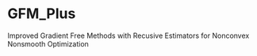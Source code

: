 # GFM_Plus

Improved Gradient Free Methods with Recusive Estimators for Nonconvex Nonsmooth Optimization

